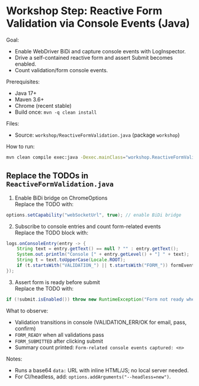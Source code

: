 # Workshop Step: Reactive Form Validation via Console Events (Java)

Goal:
- Enable WebDriver BiDi and capture console events with LogInspector.
- Drive a self-contained reactive form and assert Submit becomes enabled.
- Count validation/form console events.

Prerequisites:
- Java 17+
- Maven 3.6+
- Chrome (recent stable)
- Build once: `mvn -q clean install`

Files:
- Source: `workshop/ReactiveFormValidation.java` (package `workshop`)

How to run:
```bash
mvn clean compile exec:java -Dexec.mainClass="workshop.ReactiveFormValidation"
```

## Replace the TODOs in `ReactiveFormValidation.java`

1) Enable BiDi bridge on ChromeOptions  
Replace the TODO with:
```java
options.setCapability("webSocketUrl", true); // enable BiDi bridge
```

2) Subscribe to console entries and count form-related events  
Replace the TODO block with:
```java
logs.onConsoleEntry(entry -> {
    String text = entry.getText() == null ? "" : entry.getText();
    System.out.println("Console [" + entry.getLevel() + "] " + text);
    String t = text.toUpperCase(Locale.ROOT);
    if (t.startsWith("VALIDATION_") || t.startsWith("FORM_")) formEvents.incrementAndGet();
});
```

3) Assert form is ready before submit  
Replace the TODO with:
```java
if (!submit.isEnabled()) throw new RuntimeException("Form not ready when expected");
```

What to observe:
- Validation transitions in console (VALIDATION_ERR/OK for email, pass, confirm)
- `FORM_READY` when all validations pass
- `FORM_SUBMITTED` after clicking submit
- Summary count printed: `Form-related console events captured: <n>`

Notes:
- Runs a base64 `data:` URL with inline HTML/JS; no local server needed.
- For CI/headless, add: `options.addArguments("--headless=new")`.
